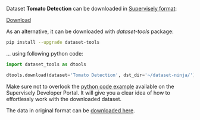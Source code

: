 Dataset **Tomato Detection** can be downloaded in [Supervisely format](https://developer.supervisely.com/api-references/supervisely-annotation-json-format):

 [Download](https://assets.supervisely.com/supervisely-supervisely-assets-public/teams_storage/C/w/lW/UFEGFoSoAV492bnG97ZrK9p0fz3FK7fIpcnFZ2GTz2NTbAR5eBbtcXjOh4ZXhrpMb4OXkevJUoU0uMtSyYg8wbkevcCbZGZy65B3vY26ZLYFYzEBPk6WyeDUuyIE.tar)

As an alternative, it can be downloaded with *dataset-tools* package:
``` bash
pip install --upgrade dataset-tools
```

... using following python code:
``` python
import dataset_tools as dtools

dtools.download(dataset='Tomato Detection', dst_dir='~/dataset-ninja/')
```
Make sure not to overlook the [python code example](https://developer.supervisely.com/getting-started/python-sdk-tutorials/iterate-over-a-local-project) available on the Supervisely Developer Portal. It will give you a clear idea of how to effortlessly work with the downloaded dataset.

The data in original format can be [downloaded here](https://www.kaggle.com/datasets/andrewmvd/tomato-detection/download?datasetVersionNumber=1).